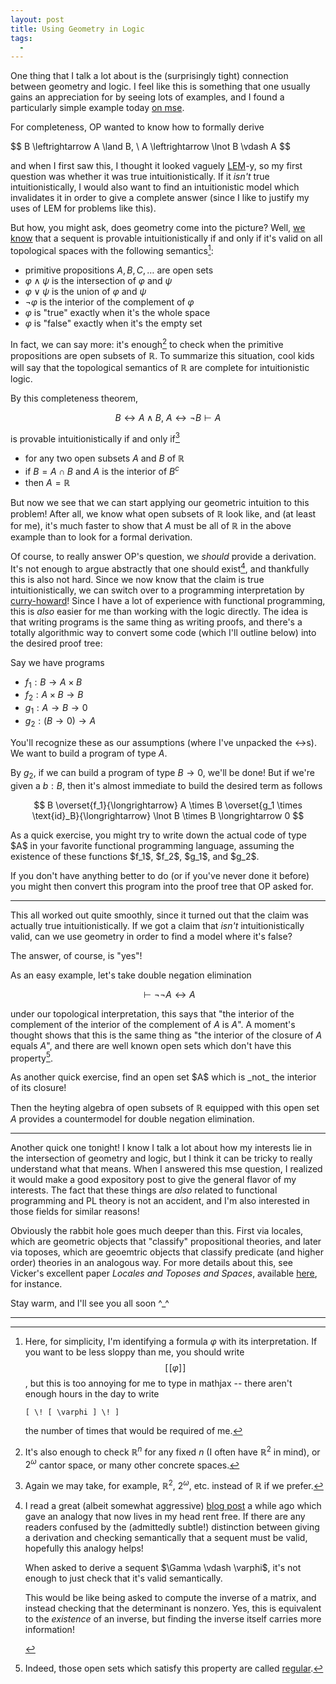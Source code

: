 ```yaml
---
layout: post
title: Using Geometry in Logic
tags:
  - 
---
```


One thing that I talk a lot about is the (surprisingly tight) connection
between geometry and logic. I feel like this is something that one usually 
gains an appreciation for by seeing lots of examples, and I found a particularly
simple example today [on mse][1].

For completeness, OP wanted to know how to formally derive 

<div class=boxed markdown=1>
$$
B \leftrightarrow A \land B, \ A \leftrightarrow \lnot B \vdash A
$$
</div>

and when I first saw this, I thought it looked vaguely [LEM][2]-y, so my first
question was whether it was true intuitionistically. If it _isn't_ true 
intuitionistically, I would also want to find an intuitionistic model which
invalidates it in order to give a complete answer (since I like to justify my
uses of LEM for problems like this).

But how, you might ask, does geometry come into the picture? Well, [we know][3] that
a sequent is provable intuitionistically if and only if it's valid on all 
topological spaces with the following semantics[^1]:

 - primitive propositions $A,B,C,\ldots$ are open sets
 - $\varphi \land \psi$ is the intersection of $\varphi$ and $\psi$
 - $\varphi \lor \psi$ is the union of $\varphi$ and $\psi$
 - $\lnot \varphi$ is the interior of the complement of $\varphi$
 - $\varphi$ is "true" exactly when it's the whole space
 - $\varphi$ is "false" exactly when it's the empty set

In fact, we can say more: it's enough[^4] to check when the primitive propositions
are open subsets of $\mathbb{R}$. To summarize this situation, cool kids will
say that the topological semantics of $\mathbb{R}$ are 
<span class=defn>complete</span> for intuitionistic logic.

By this completeness theorem,

$$
B \leftrightarrow A \land B, \ A \leftrightarrow \lnot B \vdash A
$$

is provable intuitionistically if and only if[^5]

 - for any two open subsets $A$ and $B$ of $\mathbb{R}$
 - if $B = A \cap B$ and $A$ is the interior of $B^c$
 - then $A = \mathbb{R}$

But now we see that we can start applying our geometric intuition to this
problem! After all, we know what open subsets of $\mathbb{R}$ look like, and
(at least for me), it's much faster to show that $A$ must be all of $\mathbb{R}$
in the above example than to look for a formal derivation.

Of course, to really answer OP's question, we _should_ provide a derivation.
It's not enough to argue abstractly that one should exist[^2], and thankfully
this is also not hard. Since we now know that the claim is true 
intuitionistically, we can switch over to a programming interpretation by 
[curry-howard][5]! Since I have a lot of experience with functional programming,
this is _also_ easier for me than working with the logic directly. The idea is
that writing programs is the same thing as writing proofs, and there's a 
totally algorithmic way to convert some code (which I'll outline below) into
the desired proof tree:

Say we have programs 

- $f_1 : B \to A \times B$ 
- $f_2 : A \times B \to B$
- $g_1 : A \to B \to 0$
- $g_2 : (B \to 0) \to A$ 

You'll recognize these as 
our assumptions (where I've unpacked the $\leftrightarrow$s). We want to build
a program of type $A$.

By $g_2$, if we can build a program of type $B \to 0$, we'll be done! But
if we're given a $b:B$, then it's almost immediate to build the desired term
as follows

$$
B 
\overset{f_1}{\longrightarrow} A \times B 
\overset{g_1 \times \text{id}_B}{\longrightarrow} \lnot B \times B
\longrightarrow 0
$$

<div class=boxed markdown=1>
As a quick exercise, you might try to write down the actual code of type $A$
in your favorite functional programming language, assuming the existence of
these functions $f_1$, $f_2$, $g_1$, and $g_2$.

If you don't have anything better to do (or if you've never done it before)
you might then convert this program into the proof tree that OP asked for.
</div>

---

This all worked out quite smoothly, since it turned out that the claim
was actually true intuitionistically. If we got a claim that _isn't_ 
intuitionistically valid, can we use geometry in order to find a model
where it's false?

The answer, of course, is "yes"! 

As an easy example, let's take double negation elimination

$$
\vdash \lnot \lnot A \leftrightarrow A
$$

under our topological interpretation, this says that 
"the interior of the complement of the interior of the complement of $A$ is $A$".
A moment's thought shows that this is the same thing as 
"the interior of the closure of $A$ equals $A$", and there are well known 
open sets which don't have this property[^3].

<div class=boxed markdown=1>
As another quick exercise, find an open set $A$ which is _not_ the 
interior of its closure! 

Then the heyting algebra of open subsets of $\mathbb{R}$ equipped with this
open set $A$ provides a countermodel for double negation elimination.
</div>

---

Another quick one tonight! I know I talk a lot about how my interests lie in
the intersection of geometry and logic, but I think it can be tricky to really
understand what that means. When I answered this mse question, I realized it 
would make a good expository post to give the general flavor of my interests. 
The fact that these things are _also_ related to functional programming and
PL theory is not an accident, and I'm also interested in those fields for
similar reasons! 

Obviously the rabbit hole goes much deeper than this. First via locales,
which are geometric objects that "classify" propositional theories, and later
via toposes, which are geoemtric objects that classify predicate (and higher order)
theories in an analogous way.
For more details about this, see Vicker's excellent paper 
_Locales and Toposes and Spaces_, available [here][7], for instance.

Stay warm, and I'll see you all soon ^_^

---

[^1]:
    Here, for simplicity, I'm identifying a formula $\varphi$ with its 
    interpretation. If you want to be less sloppy than me, you should 
    write $$[ \! [ \varphi ] \! ]$$, but this is too annoying for me to
    type in mathjax -- there aren't enough hours in the day to write

    `[ \! [ \varphi ] \! ]`

    the number of times that would be required of me.

[^2]:
    I read a great (albeit somewhat aggressive) [blog post][4] a while ago which 
    gave an analogy that now lives in my head rent free. If there are any readers 
    confused by the (admittedly subtle!) distinction between giving a derivation 
    and checking semantically that a sequent must be valid, 
    hopefully this analogy helps!

    <div class=boxed markdown=1>
    When asked to derive a sequent $\Gamma \vdash \varphi$, it's not enough
    to just check that it's valid semantically.

    This would be like being asked to compute the inverse of a matrix, and
    instead checking that the determinant is nonzero. Yes, this is equivalent
    to the _existence_ of an inverse, but finding the inverse itself carries
    more information!
    </div>

[^3]:
    Indeed, those open sets which satisfy this property are called
    [regular][6].

[^4]:
    It's also enough to check 
    $\mathbb{R}^n$ for any fixed $n$ (I often have $\mathbb{R}^2$ in mind),
    or $2^\omega$ cantor space, or many other concrete spaces.

[^5]:
    Again we may take, for example, $\mathbb{R}^2$, $2^\omega$, etc. instead
    of $\mathbb{R}$ if we prefer.


[1]: https://math.stackexchange.com/q/4430107/655547
[2]: https://en.wikipedia.org/wiki/Law_of_excluded_middle
[3]: https://en.wikipedia.org/wiki/Intuitionistic_logic#Heyting_algebra_semantics
[4]: https://www.hedonisticlearning.com/posts/the-pedagogy-of-logic-a-rant.html
[5]: https://en.wikipedia.org/wiki/Curry%E2%80%93Howard_correspondence
[6]: https://en.wikipedia.org/wiki/Regular_open_set
[7]: https://www.cs.bham.ac.uk/~sjv/LocTopSpaces.pdf
